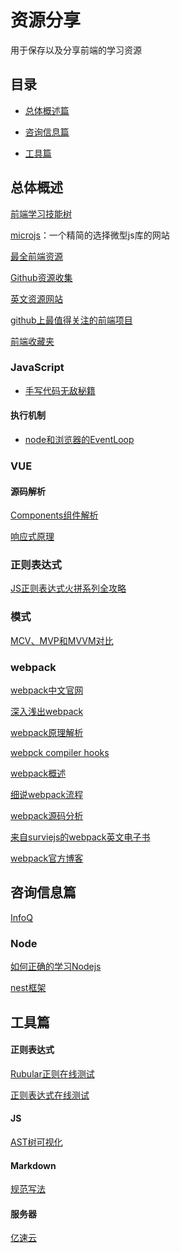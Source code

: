 资源分享
===

用于保存以及分享前端的学习资源

## 目录

- [总体概述篇](#总体概述)
- [咨询信息篇](#咨询信息篇)

- [工具篇](#工具篇)

## 总体概述

[前端学习技能树](http://html5ify.com/fks/fks_chart/)

[microjs](http://microjs.com/#)：一个精简的选择微型js库的网站

[最全前端资源](https://www.jeffjade.com/2016/03/30/104-front-end-tutorial/)

[Github资源收集](https://segmentfault.com/a/1190000003510001)

[英文资源网站](http://get.ftqq.com/697.get)

[github上最值得关注的前端项目](https://segmentfault.com/a/1190000002804472#articleHeader7)

[前端收藏夹](http://collect.w3ctrain.com/)



### JavaScript

- [手写代码无敌秘籍](https://juejin.im/post/5c9c3989e51d454e3a3902b6?tdsourcetag=s_pcqq_aiomsg)

#### 执行机制
- [node和浏览器的EventLoop](http://www.ruanyifeng.com/blog/2014/10/event-loop.html)

### VUE

#### 源码解析

[Components组件解析](https://segmentfault.com/a/1190000012004707?tdsourcetag=s_pcqq_aiomsg)

[响应式原理](https://segmentfault.com/a/1190000018659640?tdsourcetag=s_pcqq_aiomsg)



### 正则表达式

[JS正则表达式火拼系列全攻略](https://juejin.im/post/5965943ff265da6c30653879?tdsourcetag=s_pcqq_aiomsg)



### 模式

[MCV、MVP和MVVM对比](https://segmentfault.com/a/1190000018675102?tdsourcetag=s_pcqq_aiomsg)



### webpack

[webpack中文官网](https://webpack.docschina.org/)

[深入浅出webpack](http://webpack.wuhaolin.cn/)

[webpack原理解析](https://segmentfault.com/a/1190000015088834?utm_source=tag-newest)

[webpck compiler hooks](https://webpack.js.org/api/compiler-hooks/)

[webpack概述](https://www.jqhtml.com/7454.html)

[细说webpack流程](http://www.cnblogs.com/yxy99/p/5852987.html)

[webpack源码分析](https://zhuanlan.zhihu.com/p/29551683)

[来自surviejs的webpack英文电子书](https://survivejs.com/webpack/foreword/)

[webpack官方博客](https://medium.com/webpack)



## 咨询信息篇

[InfoQ](https://www.infoq.cn/)

### Node
[如何正确的学习Nodejs](https://cnodejs.org/topic/5ab3166be7b166bb7b9eccf7)

[nest框架](https://docs.nestjs.com/)

## 工具篇

#### 正则表达式

[Rubular正则在线测试](https://rubular.com/)

[正则表达式在线测试](https://www.regexpal.com/)

#### JS

[AST树可视化](https://astexplorer.net/)

#### Markdown
[规范写法](https://coding.net/help/doc/project/markdown.html)

#### 服务器

[亿速云](https://www.yisu.com/cloud)
